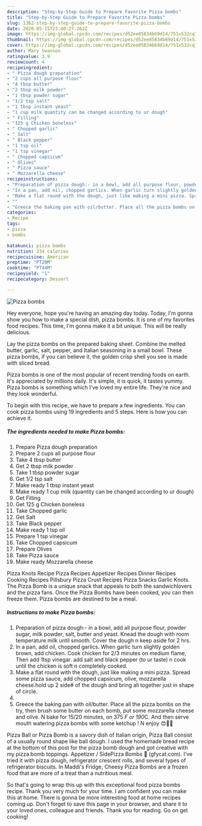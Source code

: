 ```yaml
---
description: "Step-by-Step Guide to Prepare Favorite Pizza bombs"
title: "Step-by-Step Guide to Prepare Favorite Pizza bombs"
slug: 1362-step-by-step-guide-to-prepare-favorite-pizza-bombs
date: 2020-05-15T23:40:27.262Z
image: https://img-global.cpcdn.com/recipes/d52ee85834b69d14/751x532cq70/pizza-bombs-recipe-main-photo.jpg
thumbnail: https://img-global.cpcdn.com/recipes/d52ee85834b69d14/751x532cq70/pizza-bombs-recipe-main-photo.jpg
cover: https://img-global.cpcdn.com/recipes/d52ee85834b69d14/751x532cq70/pizza-bombs-recipe-main-photo.jpg
author: Mary Swanson
ratingvalue: 3.9
reviewcount: 4
recipeingredient:
- " Pizza dough preparation"
- "2 cups all purpose flour"
- "4 tbsp butter"
- "2 tbsp milk powder"
- "1 tbsp powder sugar"
- "1/2 tsp salt"
- "1 tbsp instant yeast"
- "1 cup milk quantity can be changed according to ur dough"
- " Filling"
- "125 g Chicken boneless"
- " Chopped garlic"
- " Salt"
- " Black pepper"
- "1 tsp oil"
- "1 tsp vinegar"
- " Chopped capsicum"
- " Olives"
- " Pizza sauce"
- " Mozzarella cheese"
recipeinstructions:
- "Preparation of pizza dough:- in a bowl, add all purpose flour, powder sugar, milk powder, salt, butter and yeast. Knead the dough with room temperature milk until smooth. Cover the dough n keep aside for 2 hrs."
- "In a pan, add oil, chopped garlics. When garlic turn slightly golden brown, add chicken. Cook chicken for 2/3 minutes on medium flame, Then add 1tsp vinegar. add salt and black pepper (to ur taste) n cook until the chicken is soft n completely cooked."
- "Make a flat round with the dough, just like making a mini pizza. Spread some pizza sauce, add chopped capsicum, olive, mozzarella cheese.hold up 2 side# of the dough and bring all together just in shape of circle."
- ""
- "Greece the baking pan with oil/butter. Place all the pizza bombs on the try, then brush some butter on each bomb, put some mozzarella cheese and olive. N bake for 15/20 minutes, on 375 *F or 190*C. And then serve mouth watering pizza bombs with some ketchup ! N enjoy 😍🤤🤤"
categories:
- Recipe
tags:
- pizza
- bombs

katakunci: pizza bombs 
nutrition: 234 calories
recipecuisine: American
preptime: "PT20M"
cooktime: "PT44M"
recipeyield: "1"
recipecategory: Dessert

---
```



![Pizza bombs](https://img-global.cpcdn.com/recipes/d52ee85834b69d14/751x532cq70/pizza-bombs-recipe-main-photo.jpg)

Hey everyone, hope you're having an amazing day today. Today, I'm gonna show you how to make a special dish, pizza bombs. It is one of my favorites food recipes. This time, I'm gonna make it a bit unique. This will be really delicious.

Lay the pizza bombs on the prepared baking sheet. Combine the melted butter, garlic, salt, pepper, and Italian seasoning in a small bowl. These pizza bombs, if you can believe it, the golden crisp shell you see is made with sliced bread.

Pizza bombs is one of the most popular of recent trending foods on earth. It's appreciated by millions daily. It's simple, it is quick, it tastes yummy. Pizza bombs is something which I've loved my entire life. They're nice and they look wonderful.


To begin with this recipe, we have to prepare a few ingredients. You can cook pizza bombs using 19 ingredients and 5 steps. Here is how you can achieve it.

<!--inarticleads1-->

##### The ingredients needed to make Pizza bombs:

1. Prepare  Pizza dough preparation
1. Prepare 2 cups all purpose flour
1. Take 4 tbsp butter
1. Get 2 tbsp milk powder
1. Take 1 tbsp powder sugar
1. Get 1/2 tsp salt
1. Make ready 1 tbsp instant yeast
1. Make ready 1 cup milk (quantity can be changed according to ur dough)
1. Get  Filling
1. Get 125 g Chicken boneless
1. Take  Chopped garlic
1. Get  Salt
1. Take  Black pepper
1. Make ready 1 tsp oil
1. Prepare 1 tsp vinegar
1. Take  Chopped capsicum
1. Prepare  Olives
1. Take  Pizza sauce
1. Make ready  Mozzarella cheese


Pizza Knots Recipe Pizza Recipes Appetizer Recipes Dinner Recipes Cooking Recipes Pillsbury Pizza Crust Recipes Pizza Snacks Garlic Knots. The Pizza Bomb is a unique snack that appeals to both the sandwichlovers and the pizza fans. Once the Pizza Bombs have been cooked, you can then freeze them. Pizza bombs are destined to be a meal. 

<!--inarticleads2-->

##### Instructions to make Pizza bombs:

1. Preparation of pizza dough:- in a bowl, add all purpose flour, powder sugar, milk powder, salt, butter and yeast. Knead the dough with room temperature milk until smooth. Cover the dough n keep aside for 2 hrs.
1. In a pan, add oil, chopped garlics. When garlic turn slightly golden brown, add chicken. Cook chicken for 2/3 minutes on medium flame, Then add 1tsp vinegar. add salt and black pepper (to ur taste) n cook until the chicken is soft n completely cooked.
1. Make a flat round with the dough, just like making a mini pizza. Spread some pizza sauce, add chopped capsicum, olive, mozzarella cheese.hold up 2 side# of the dough and bring all together just in shape of circle.
1. 
1. Greece the baking pan with oil/butter. Place all the pizza bombs on the try, then brush some butter on each bomb, put some mozzarella cheese and olive. N bake for 15/20 minutes, on 375 *F or 190*C. And then serve mouth watering pizza bombs with some ketchup ! N enjoy 😍🤤🤤


Pizza Ball or Pizza Bomb is a savory dish of Italian origin, Pizza Ball consist of a usually round shape like ball dough. I used the homemade bread recipe at the bottom of this post for the pizza bomb dough and got creative with my pizza bomb toppings. Appetizer / SidePizza Bombs 🍕 (gfycat.com). I&#39;ve tried it with pizza dough, refrigerator crescent rolls, and several types of refrigerator biscuits. In Maddi&#39;s Fridge, Cheesy Pizza Bombs are a frozen food that are more of a treat than a nutritious meal. 

So that's going to wrap this up with this exceptional food pizza bombs recipe. Thank you very much for your time. I am confident you can make this at home. There is gonna be more interesting food at home recipes coming up. Don't forget to save this page in your browser, and share it to your loved ones, colleague and friends. Thank you for reading. Go on get cooking!
